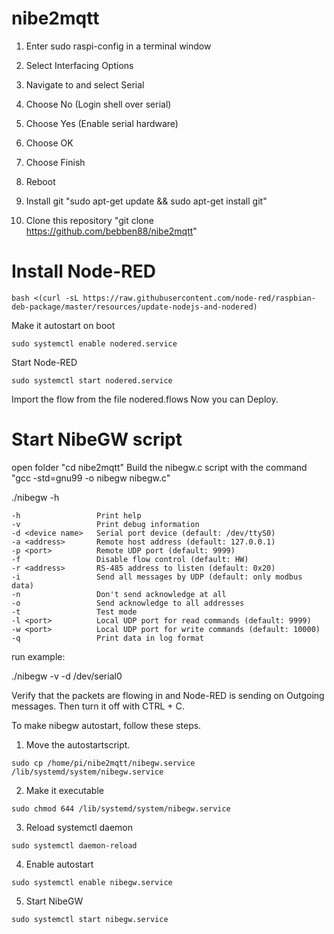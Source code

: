 # nibe2mqtt

1. Enter sudo raspi-config in a terminal window
2. Select Interfacing Options
3. Navigate to and select Serial
4. Choose No (Login shell over serial)
5. Choose Yes (Enable serial hardware)
6. Choose OK
7. Choose Finish
8. Reboot

1. Install git "sudo apt-get update && sudo apt-get install git"
2. Clone this repository "git clone https://github.com/bebben88/nibe2mqtt"

# Install Node-RED
```
bash <(curl -sL https://raw.githubusercontent.com/node-red/raspbian-deb-package/master/resources/update-nodejs-and-nodered)
```
Make it autostart on boot
```
sudo systemctl enable nodered.service
```
Start Node-RED
```
sudo systemctl start nodered.service
```
Import the flow from the file nodered.flows
Now you can Deploy.
# Start NibeGW script
open folder "cd nibe2mqtt"
Build the nibegw.c script with the command "gcc -std=gnu99 -o nibegw nibegw.c"

./nibegw -h

    -h                 Print help
    -v                 Print debug information
    -d <device name>   Serial port device (default: /dev/ttyS0)
    -a <address>       Remote host address (default: 127.0.0.1)
    -p <port>          Remote UDP port (default: 9999)
    -f                 Disable flow control (default: HW)
    -r <address>       RS-485 address to listen (default: 0x20)
    -i                 Send all messages by UDP (default: only modbus data)
    -n                 Don't send acknowledge at all
    -o                 Send acknowledge to all addresses
    -t                 Test mode
    -l <port>          Local UDP port for read commands (default: 9999)
    -w <port>          Local UDP port for write commands (default: 10000)
    -q                 Print data in log format
    
run example:

  ./nibegw -v -d /dev/serial0
  
Verify that the packets are flowing in and Node-RED is sending on Outgoing messages.
Then turn it off with CTRL + C.

To make nibegw autostart, follow these steps.

1. Move the autostartscript.
```
sudo cp /home/pi/nibe2mqtt/nibegw.service /lib/systemd/system/nibegw.service
```
2. Make it executable
```
sudo chmod 644 /lib/systemd/system/nibegw.service
```
3. Reload systemctl daemon
```
sudo systemctl daemon-reload
```
4. Enable autostart
```
sudo systemctl enable nibegw.service
```
5. Start NibeGW
```
sudo systemctl start nibegw.service
```
